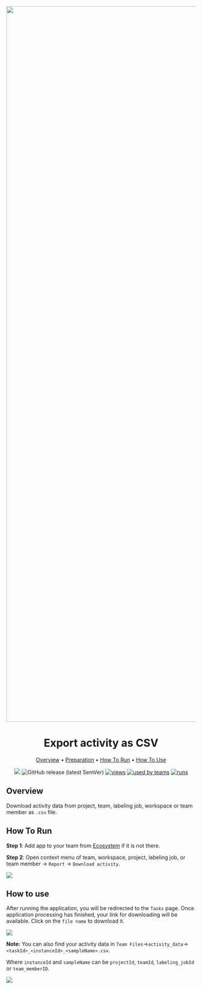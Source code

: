 <div align="center" markdown>
<img src="https://i.imgur.com/zxgNNMs.png" width="1900px"/>


# Export activity as CSV

<p align="center">
  <a href="#Overview">Overview</a> •
  <a href="#Preparation">Preparation</a> •
  <a href="#How-To-Run">How To Run</a> •
  <a href="#How-To-Use">How To Use</a>
</p>


[![](https://img.shields.io/badge/slack-chat-green.svg?logo=slack)](https://supervise.ly/slack)
![GitHub release (latest SemVer)](https://img.shields.io/github/v/release/supervisely-ecosystem/download-activity-csv)
[![views](https://app.supervise.ly/public/api/v3/ecosystem.counters?repo=supervisely-ecosystem/download-activity-csv&counter=views&label=views)](https://supervise.ly)
[![used by teams](https://app.supervise.ly/public/api/v3/ecosystem.counters?repo=supervisely-ecosystem/download-activity-csv&counter=downloads&label=used%20by%20teams)](https://supervise.ly)
[![runs](https://app.supervise.ly/public/api/v3/ecosystem.counters?repo=supervisely-ecosystem/download-activity-csv&counter=runs&label=runs&123)](https://supervise.ly)

</div>

## Overview

Download activity data from project, team, labeling job, workspace or team member as `.csv` file.

## How To Run 

**Step 1**: Add app to your team from [Ecosystem](https://ecosystem.supervise.ly/apps/import-cityscapes) if it is not there.

**Step 2**: Open context menu of team, workspace, project, labeling job, or team member -> `Report` -> `Download activity`. 

<img src="https://i.imgur.com/vmxlakQ.png"/>

## How to use

After running the application, you will be redirected to the `Tasks` page. Once application processing has finished, your link for downloading will be available. Click on the `file name` to download it.

<img src="https://i.imgur.com/ang6yiZ.png"/>



**Note:** You can also find your activity data in `Team Files`->`activity_data`->`<taskId>_<instanceId>_<sampleName>.csv`.

Where `instanceId` and `sampleName` can be `projectId`, `teamId`, `labeling_jobId` or `team_memberID`.

<img src="https://i.imgur.com/8eW0SLM.png">
